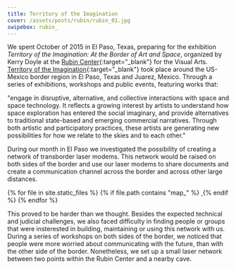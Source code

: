 ```yaml
---
title: Territory of the Imagination
cover: /assets/posts/rubin/rubin_01.jpg
swipebox: rubin_
---
```

We spent October of 2015 in El Paso, Texas, preparing for the exhibition *Territory of the Imagination: At the Border of Art and Space*, organized by Kerry Doyle at the [Rubin Center](http://rubin.utep.edu/){:target="_blank"} for the Visual Arts. [Territory of the Imagination](http://rubin.utep.edu/index.php/past1/68){:target="_blank"} took place around the US-Mexico border region in El Paso, Texas and Juarez, Mexico. Through a series of exhibitions, workshops and public events, featuring works that:

<div class="quotes">&quot;engage in disruptive, alternative, and collective interactions with space and space technology. It reflects a growing interest by artists to understand how space exploration has entered the social imaginary, and provide alternatives to traditional state-based and emerging commercial narratives. Through both artistic and participatory practices, these artists are generating new possibilities for how we relate to the skies and to each other.&quot;</div>

During our month in El Paso we investigated the possibility of creating a network of transborder laser modems. This network would be raised on both sides of the border and use our laser modems to share documents and create a communication channel across the border and across other large distances. 

<div class="swipebox-gallery">
  {% for file in site.static_files %}
    {% if file.path contains "map_" %}
      <a href="{{ file.path }}" class="swipebox map-gallery">
        <img src="{{ file.path }}" alt="">
      </a>
    {% endif %}
  {% endfor %}
</div>

This proved to be harder than we thought. Besides the expected technical and judicial challenges, we also faced difficulty in finding people or groups that were insterested in building, maintaining or using this network with us. During a series of workshops on both sides of the border, we noticed that people were more worried about communicating with the future, than with the other side of the border. Nonetheless, we set up a small laser network between two points within the Rubin Center and a nearby cave.

<script type="text/javascript">
  (function($) {
    $( '.map-gallery' ).swipebox();
  })(jQuery);
</script>
